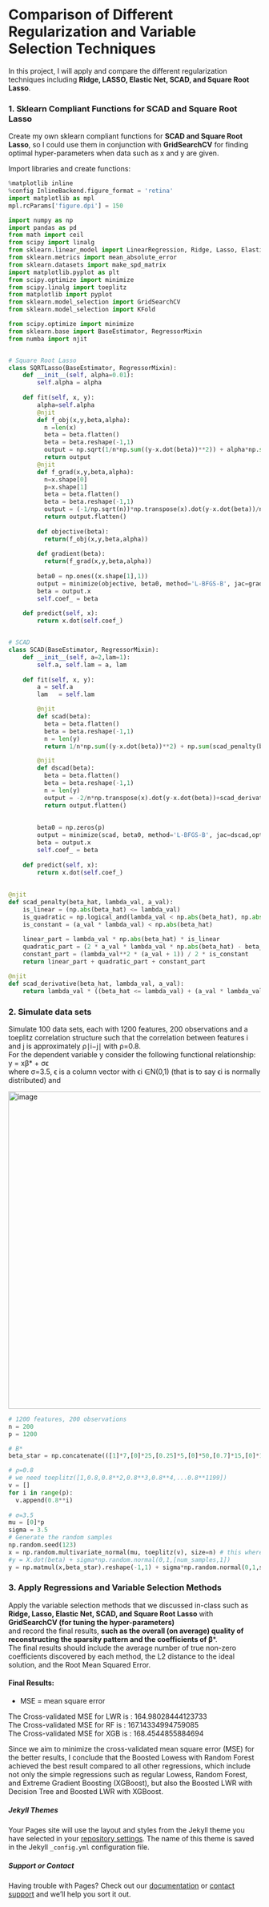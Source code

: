 # Comparison of Different Regularization and Variable Selection Techniques
In this project, I will apply and compare the different regularization techniques including **Ridge, LASSO, Elastic Net, SCAD, and Square Root Lasso**.


### 1. Sklearn Compliant Functions for SCAD and Square Root Lasso
Create my own sklearn compliant functions for **SCAD and Square Root Lasso**, so I could use them in conjunction with **GridSearchCV** for finding optimal hyper-parameters when data such as x and y are given.


Import libraries and create functions:

```python
%matplotlib inline
%config InlineBackend.figure_format = 'retina'
import matplotlib as mpl
mpl.rcParams['figure.dpi'] = 150

import numpy as np
import pandas as pd
from math import ceil
from scipy import linalg
from sklearn.linear_model import LinearRegression, Ridge, Lasso, ElasticNet
from sklearn.metrics import mean_absolute_error
from sklearn.datasets import make_spd_matrix
import matplotlib.pyplot as plt
from scipy.optimize import minimize
from scipy.linalg import toeplitz
from matplotlib import pyplot
from sklearn.model_selection import GridSearchCV
from sklearn.model_selection import KFold

from scipy.optimize import minimize
from sklearn.base import BaseEstimator, RegressorMixin
from numba import njit


# Square Root Lasso
class SQRTLasso(BaseEstimator, RegressorMixin):
    def __init__(self, alpha=0.01):
        self.alpha = alpha
  
    def fit(self, x, y):
        alpha=self.alpha
        @njit
        def f_obj(x,y,beta,alpha):
          n =len(x)
          beta = beta.flatten()
          beta = beta.reshape(-1,1)
          output = np.sqrt(1/n*np.sum((y-x.dot(beta))**2)) + alpha*np.sum(np.abs(beta))
          return output
        @njit
        def f_grad(x,y,beta,alpha):
          n=x.shape[0]
          p=x.shape[1]
          beta = beta.flatten()
          beta = beta.reshape(-1,1)
          output = (-1/np.sqrt(n))*np.transpose(x).dot(y-x.dot(beta))/np.sqrt(np.sum((y-x.dot(beta))**2))+alpha*np.sign(beta)
          return output.flatten()
        
        def objective(beta):
          return(f_obj(x,y,beta,alpha))
        
        def gradient(beta):
          return(f_grad(x,y,beta,alpha))
        
        beta0 = np.ones((x.shape[1],1))
        output = minimize(objective, beta0, method='L-BFGS-B', jac=gradient,options={'gtol': 1e-8, 'maxiter': 50000,'maxls': 25,'disp': True})
        beta = output.x
        self.coef_ = beta
        
    def predict(self, x):
        return x.dot(self.coef_)


# SCAD
class SCAD(BaseEstimator, RegressorMixin):
    def __init__(self, a=2,lam=1):
        self.a, self.lam = a, lam
  
    def fit(self, x, y):
        a = self.a
        lam   = self.lam

        @njit
        def scad(beta):
          beta = beta.flatten()
          beta = beta.reshape(-1,1)
          n = len(y)
          return 1/n*np.sum((y-x.dot(beta))**2) + np.sum(scad_penalty(beta,lam,a))

        @njit  
        def dscad(beta):
          beta = beta.flatten()
          beta = beta.reshape(-1,1)
          n = len(y)
          output = -2/n*np.transpose(x).dot(y-x.dot(beta))+scad_derivative(beta,lam,a)
          return output.flatten()
        
        
        beta0 = np.zeros(p)
        output = minimize(scad, beta0, method='L-BFGS-B', jac=dscad,options={'gtol': 1e-8, 'maxiter': 50000,'maxls': 50,'disp': False})
        beta = output.x
        self.coef_ = beta
        
    def predict(self, x):
        return x.dot(self.coef_)
 
 
@njit
def scad_penalty(beta_hat, lambda_val, a_val):
    is_linear = (np.abs(beta_hat) <= lambda_val)
    is_quadratic = np.logical_and(lambda_val < np.abs(beta_hat), np.abs(beta_hat) <= a_val * lambda_val)
    is_constant = (a_val * lambda_val) < np.abs(beta_hat)
    
    linear_part = lambda_val * np.abs(beta_hat) * is_linear
    quadratic_part = (2 * a_val * lambda_val * np.abs(beta_hat) - beta_hat**2 - lambda_val**2) / (2 * (a_val - 1)) * is_quadratic
    constant_part = (lambda_val**2 * (a_val + 1)) / 2 * is_constant
    return linear_part + quadratic_part + constant_part

@njit    
def scad_derivative(beta_hat, lambda_val, a_val):
    return lambda_val * ((beta_hat <= lambda_val) + (a_val * lambda_val - beta_hat)*((a_val * lambda_val - beta_hat) > 0) / ((a_val - 1) * lambda_val) * (beta_hat > lambda_val))
```


### 2. Simulate data sets
Simulate 100 data sets, each with 1200 features, 200 observations and a toeplitz correlation structure such that the correlation between features i and j is approximately ρ∣i−j∣ with ρ=0.8.    
For the dependent variable y consider the following functional relationship:   
y = xβ* + σϵ      
where σ=3.5, ϵ is a column vector with ϵi ∈N(0,1) (that is to say ϵi is normally distributed) and   
 
<img width="634" alt="image" src="https://user-images.githubusercontent.com/98488324/162596179-c940e997-f1d9-49ac-bea1-cd308826c98f.png">


```python
# 1200 features, 200 observations
n = 200
p = 1200

# B*
beta_star = np.concatenate(([1]*7,[0]*25,[0.25]*5,[0]*50,[0.7]*15,[0]*1098))

# ρ=0.8
# we need toeplitz([1,0.8,0.8**2,0.8**3,0.8**4,...0.8**1199])
v = []
for i in range(p):
  v.append(0.8**i)
  
# σ=3.5
mu = [0]*p
sigma = 3.5
# Generate the random samples
np.random.seed(123)
x = np.random.multivariate_normal(mu, toeplitz(v), size=n) # this where we generate some fake data
#y = X.dot(beta) + sigma*np.random.normal(0,1,[num_samples,1])
y = np.matmul(x,beta_star).reshape(-1,1) + sigma*np.random.normal(0,1,size=(n,1))

```


### 3. Apply Regressions and Variable Selection Methods
Apply the variable selection methods that we discussed in-class such as **Ridge, Lasso, Elastic Net, SCAD, and Square Root Lasso** with **GridSearchCV (for tuning the hyper-parameters)**   
and record the final results, **such as the overall (on average) quality of reconstructing the sparsity pattern and the coefficients of β***.   
The final results should include the average number of true non-zero coefficients discovered by each method, the L2 distance to the ideal solution, and the Root Mean Squared Error.





#### Final Results: 
* MSE = mean square error

The Cross-validated MSE for LWR is : 164.98028444123733       
The Cross-validated MSE for RF is : 167.14334994759085       
The Cross-validated MSE for XGB is : 168.4544855884694       
     

Since we aim to minimize the cross-validated mean square error (MSE) for the better results, I conclude that the Boosted Lowess with Random Forest achieved the best result compared to all other regressions, which include not only the simple regressions such as regular Lowess, Random Forest, and Extreme Gradient Boosting (XGBoost), but also the Boosted LWR with Decision Tree and Boosted LWR with XGBoost. 




##### Jekyll Themes
Your Pages site will use the layout and styles from the Jekyll theme you have selected in your [repository settings](https://github.com/r-fukutoku/Project2/settings/pages). The name of this theme is saved in the Jekyll `_config.yml` configuration file.

##### Support or Contact
Having trouble with Pages? Check out our [documentation](https://docs.github.com/categories/github-pages-basics/) or [contact support](https://support.github.com/contact) and we’ll help you sort it out.
